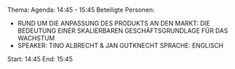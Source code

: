 # 
Thema: 
Agenda: 14:45 - 15:45
Beteiligte Personen:
- RUND UM DIE ANPASSUNG DES PRODUKTS AN DEN MARKT: DIE BEDEUTUNG EINER SKALIERBAREN GESCHÄFTSGRUNDLAGE FÜR DAS WACHSTUM
- SPEAKER: TINO ALBRECHT & JAN GUTKNECHT SPRACHE: ENGLISCH

Start: 14:45
End: 15:45
